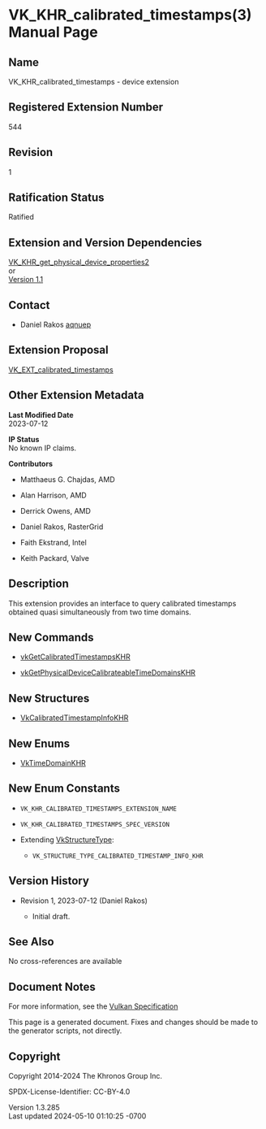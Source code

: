 # VK_KHR_calibrated_timestamps(3) Manual Page

## Name

VK_KHR_calibrated_timestamps - device extension



## <a href="#_registered_extension_number" class="anchor"></a>Registered Extension Number

544

## <a href="#_revision" class="anchor"></a>Revision

1

## <a href="#_ratification_status" class="anchor"></a>Ratification Status

Ratified

## <a href="#_extension_and_version_dependencies" class="anchor"></a>Extension and Version Dependencies

[VK_KHR_get_physical_device_properties2](https://registry.khronos.org/vulkan/specs/1.3-extensions/man/html/VK_KHR_get_physical_device_properties2.html)  
or  
[Version 1.1](#versions-1.1)  

## <a href="#_contact" class="anchor"></a>Contact

- Daniel Rakos <a
  href="https://github.com/KhronosGroup/Vulkan-Docs/issues/new?body=%5BVK_KHR_calibrated_timestamps%5D%20@aqnuep%0A*Here%20describe%20the%20issue%20or%20question%20you%20have%20about%20the%20VK_KHR_calibrated_timestamps%20extension*"
  target="_blank" rel="nofollow noopener"><em></em>aqnuep</a>

## <a href="#_extension_proposal" class="anchor"></a>Extension Proposal

[VK_EXT_calibrated_timestamps](https://github.com/KhronosGroup/Vulkan-Docs/tree/main/proposals/VK_EXT_calibrated_timestamps.adoc)

## <a href="#_other_extension_metadata" class="anchor"></a>Other Extension Metadata

**Last Modified Date**  
2023-07-12

**IP Status**  
No known IP claims.

**Contributors**  
- Matthaeus G. Chajdas, AMD

- Alan Harrison, AMD

- Derrick Owens, AMD

- Daniel Rakos, RasterGrid

- Faith Ekstrand, Intel

- Keith Packard, Valve

## <a href="#_description" class="anchor"></a>Description

This extension provides an interface to query calibrated timestamps
obtained quasi simultaneously from two time domains.

## <a href="#_new_commands" class="anchor"></a>New Commands

- [vkGetCalibratedTimestampsKHR](https://registry.khronos.org/vulkan/specs/1.3-extensions/man/html/vkGetCalibratedTimestampsKHR.html)

- [vkGetPhysicalDeviceCalibrateableTimeDomainsKHR](https://registry.khronos.org/vulkan/specs/1.3-extensions/man/html/vkGetPhysicalDeviceCalibrateableTimeDomainsKHR.html)

## <a href="#_new_structures" class="anchor"></a>New Structures

- [VkCalibratedTimestampInfoKHR](https://registry.khronos.org/vulkan/specs/1.3-extensions/man/html/VkCalibratedTimestampInfoKHR.html)

## <a href="#_new_enums" class="anchor"></a>New Enums

- [VkTimeDomainKHR](https://registry.khronos.org/vulkan/specs/1.3-extensions/man/html/VkTimeDomainKHR.html)

## <a href="#_new_enum_constants" class="anchor"></a>New Enum Constants

- `VK_KHR_CALIBRATED_TIMESTAMPS_EXTENSION_NAME`

- `VK_KHR_CALIBRATED_TIMESTAMPS_SPEC_VERSION`

- Extending [VkStructureType](https://registry.khronos.org/vulkan/specs/1.3-extensions/man/html/VkStructureType.html):

  - `VK_STRUCTURE_TYPE_CALIBRATED_TIMESTAMP_INFO_KHR`

## <a href="#_version_history" class="anchor"></a>Version History

- Revision 1, 2023-07-12 (Daniel Rakos)

  - Initial draft.

## <a href="#_see_also" class="anchor"></a>See Also

No cross-references are available

## <a href="#_document_notes" class="anchor"></a>Document Notes

For more information, see the <a
href="https://registry.khronos.org/vulkan/specs/1.3-extensions/html/vkspec.html#VK_KHR_calibrated_timestamps"
target="_blank" rel="noopener">Vulkan Specification</a>

This page is a generated document. Fixes and changes should be made to
the generator scripts, not directly.

## <a href="#_copyright" class="anchor"></a>Copyright

Copyright 2014-2024 The Khronos Group Inc.

SPDX-License-Identifier: CC-BY-4.0

Version 1.3.285  
Last updated 2024-05-10 01:10:25 -0700
